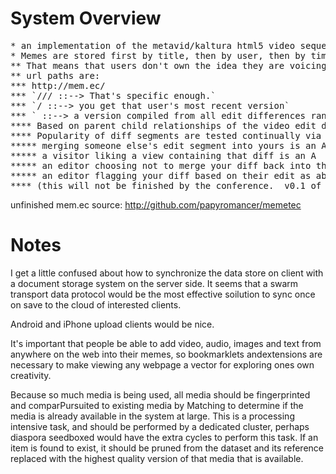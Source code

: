 # System Overview

<pre>
* an implementation of the metavid/kaltura html5 video sequencer designed for cultural expression rather than academic or archival use
* Memes are stored first by title, then by user, then by timestamp
** That means that users don't own the idea they are voicing their opinion upon through editing the video, but nonetheless they may take ownership of their manipulation of that idea through urls for their personal edits of the meme, and they can give and take edits from one another within a single meme namespace
** url paths are:
*** http://mem.ec/
*** `/<meme_title>/<username>/<timestamp> ::--> That's specific enough.`
*** `<meme title>/<username> ::--> you get that user's most recent version`
*** `<meme title> ::--> a version compiled from all edit differences ranked by popularity`
**** Based on parent child relationships of the video edit diffs 
**** Popularity of diff segments are tested continually via A/B ranking, on this, the _anti-master_ of the meme
***** merging someone else's edit segment into yours is an A+ for that diff
***** a visitor liking a view containing that diff is an A
***** an editor choosing not to merge your diff back into their edit is a B
***** an editor flagging your diff based on their edit as abuse is a B-
**** (this will not be finished by the conference.  v0.1 of http://mem.ec will display the most popular edit here)
</pre>

unfinished mem.ec source: http://github.com/papyromancer/memetec

# Notes

I get a little confused about how to synchronize the data store on client with a document storage system on the server side.  It seems that a swarm transport data protocol would be the most effective soilution to sync once on save to the cloud of interested clients.

Android and iPhone upload clients would be nice.

It's important that people be able to add video, audio, images and text from anywhere on the web into their memes, so bookmarklets andextensions are necessary to make viewing any webpage a vector for exploring ones own creativity.

Because so much media is being used, all media should be fingerprinted and comparPursuited to existing media by Matching  to determine if the media is already available in the system at large.  This is a processing intensive task, and should be performed by a dedicated cluster, perhaps diaspora seedboxed would have the extra cycles to perform this task.  If an item is found to exist, it should be pruned from the dataset and its reference replaced with the highest quality version of that media that is available.
